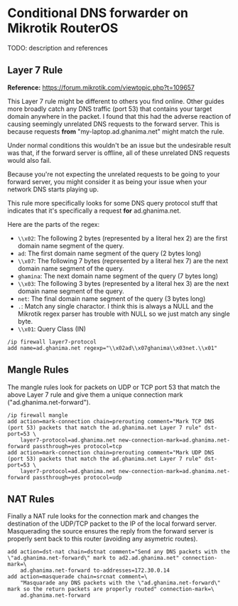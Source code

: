 # Conditional DNS forwarder on Mikrotik RouterOS
TODO: description and references

## Layer 7 Rule
**Reference:** https://forum.mikrotik.com/viewtopic.php?t=109657

This Layer 7 rule might be different to others you find online.  Other guides
more broadly catch any DNS traffic (port 53) that contains your target domain
anywhere in the packet.  I found that this had the adverse reaction of causing
seemingly unrelated DNS requests to the forward server.  This is because
requests **from** "my-laptop.ad.ghanima.net" might match the rule.

Under normal conditions this wouldn't be an issue but the undesirable result
was that, if the forward server is offline, all of these unrelated DNS requests
would also fail.

Because you're not expecting the unrelated requests to be going to your forward
server, you might consider it as being your issue when your network DNS starts
playing up.

This rule more specifically looks for some DNS query protocol stuff that
indicates that it's specifically a request **for** ad.ghanima.net.

Here are the parts of the regex:
* `\\x02`: The following 2 bytes (represented by a literal hex 2) are the first
  domain name segment of the query.
* `ad`: The first domain name segment of the query (2 bytes long)
* `\\x07`: The following 7 bytes (represented by a literal hex 7) are the next
  domain name segment of the query.
* `ghamina`: The next domain name segment of the query (7 bytes long)
* `\\x03`: The following 3 bytes (represented by a literal hex 3) are the next
  domain name segment of the query.
* `net`: The final domain name segment of the query (3 bytes long)
* `.`: Match any single charactor.  I think this is always a NULL and the
  Mikrotik regex parser has trouble with NULL so we just match any single byte.
* `\\x01`: Query Class (IN)

```
/ip firewall layer7-protocol
add name=ad.ghanima.net regexp="\\x02ad\\x07ghanima\\x03net.\\x01"
```

## Mangle Rules
The mangle rules look for packets on UDP or TCP port 53 that match the above
Layer 7 rule and give them a unique connection mark ("ad.ghanima.net-forward").
```
/ip firewall mangle
add action=mark-connection chain=prerouting comment="Mark TCP DNS (port 53) packets that match the ad.ghanima.net Layer 7 rule" dst-port=53 \
    layer7-protocol=ad.ghanima.net new-connection-mark=ad.ghanima.net-forward passthrough=yes protocol=tcp
add action=mark-connection chain=prerouting comment="Mark UDP DNS (port 53) packets that match the ad.ghanima.net Layer 7 rule" dst-port=53 \
    layer7-protocol=ad.ghanima.net new-connection-mark=ad.ghanima.net-forward passthrough=yes protocol=udp
```

## NAT Rules
Finally a NAT rule looks for the connection mark and changes the destination of
the UDP/TCP packet to the IP of the local forward server.  Masquerading the
source ensures the reply from the forward server is properly sent back to this
router (avoiding any asymetric routes).
```
add action=dst-nat chain=dstnat comment="Send any DNS packets with the \"ad.ghanima.net-forward\" mark to ad2.ad.ghanima.net" connection-mark=\
    ad.ghanima.net-forward to-addresses=172.30.0.14
add action=masquerade chain=srcnat comment=\
    "Masquarade any DNS packets with the \"ad.ghanima.net-forward\" mark so the return packets are properly routed" connection-mark=\
    ad.ghanima.net-forward
```
